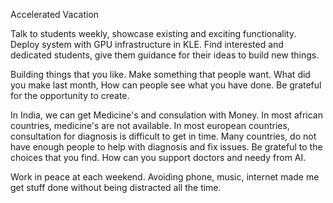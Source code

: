 Accelerated Vacation

Talk to students weekly, showcase existing and exciting functionality.
Deploy system with GPU infrastructure in KLE.
Find interested and dedicated students, give them guidance for their ideas to build new things.

Building things that you like. Make something that people want.
What did you make last month, How can people see what you have done.
Be grateful for the opportunity to create.

In India, we can get Medicine's and consulation with Money.
In most african countries, medicine's are not available.
In most european countries, consultation for diagnosis is difficult to get in time.
Many countries, do not have enough people to help with diagnosis and fix issues.
Be grateful to the choices that you find.
How can you support doctors and needy from AI.

Work in peace at each weekend.
Avoiding phone, music, internet made me get stuff done without being distracted all the time.
